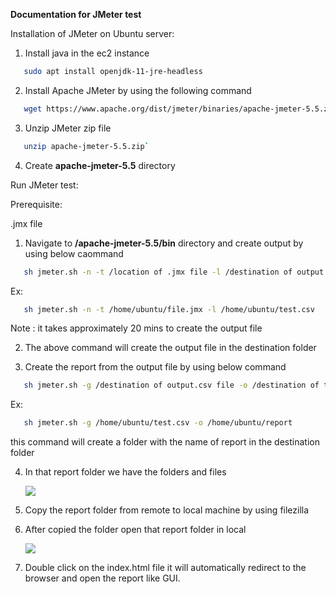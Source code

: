 ﻿**Documentation for JMeter test**

Installation of JMeter on Ubuntu server:


1. Install java in the ec2 instance
```bash
   sudo apt install openjdk-11-jre-headless
```

2. Install Apache JMeter by using the following command
```bash
   wget https://www.apache.org/dist/jmeter/binaries/apache-jmeter-5.5.zip.sha512
``` 

3. Unzip JMeter zip file
```bash
   unzip apache-jmeter-5.5.zip`
```

4. Create  **apache-jmeter-5.5** directory

Run JMeter test:

Prerequisite:

.jmx file

1. Navigate to **/apache-jmeter-5.5/bin** directory and create output by using below caommand
```bash
   sh jmeter.sh -n -t /location of .jmx file -l /destination of output file
```
Ex:
```bash
   sh jmeter.sh -n -t /home/ubuntu/file.jmx -l /home/ubuntu/test.csv
```
   Note : it takes approximately 20 mins to create the output file

2. The above command will create the output file in the destination folder

3. Create the report from the output file by using below command
```bash
   sh jmeter.sh -g /destination of output.csv file -o /destination of the report`
```
Ex:
```bash
   sh jmeter.sh -g /home/ubuntu/test.csv -o /home/ubuntu/report
```
this command will create a folder with the name of report in the destination folder

4. In that report folder we have the folders and files

    ![](Aspose.Words.e8408beb-1c36-4897-ab66-dfeb907ca75a.001.png)

5. Copy the report folder from remote to local machine by using filezilla

6. After copied the folder open that report folder in local

    ![](Aspose.Words.e8408beb-1c36-4897-ab66-dfeb907ca75a.002.png)

7. Double click on the index.html file it will automatically redirect to the browser and open the report like GUI.


